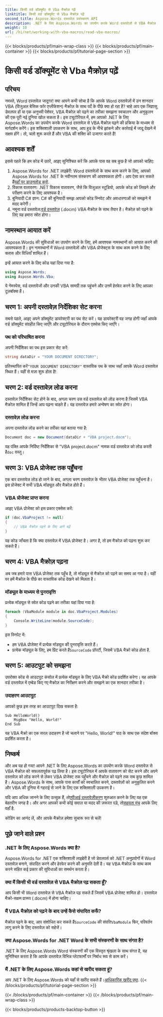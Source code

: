 ```yaml
---
title: किसी वर्ड डॉक्यूमेंट से Vba मैक्रोज़ पढ़ें
linktitle: किसी वर्ड डॉक्यूमेंट से Vba मैक्रोज़ पढ़ें
second_title: Aspose.Words दस्तावेज़ प्रसंस्करण API
description: .NET के लिए Aspose.Words का उपयोग करके Word दस्तावेज़ों से VBA मैक्रोज़ पढ़ना सीखें। निर्बाध दस्तावेज़ स्वचालन के लिए हमारी विस्तृत मार्गदर्शिका का पालन करें!
weight: 10
url: /hi/net/working-with-vba-macros/read-vba-macros/
---
```


{{< blocks/products/pf/main-wrap-class >}}
{{< blocks/products/pf/main-container >}}
{{< blocks/products/pf/tutorial-page-section >}}

# किसी वर्ड डॉक्यूमेंट से Vba मैक्रोज़ पढ़ें

## परिचय

नमस्ते, Word दस्तावेज़ जादूगर! क्या आपने कभी सोचा है कि आपके Word दस्तावेज़ों में उन शानदार VBA (विजुअल बेसिक फॉर एप्लीकेशन) मैक्रोज़ के साथ पर्दे के पीछे क्या हो रहा है? चाहे आप एक जिज्ञासु डेवलपर हों या एक अनुभवी पेशेवर, VBA मैक्रोज़ को पढ़ने का तरीका समझना स्वचालन और अनुकूलन की एक पूरी नई दुनिया खोल सकता है। इस ट्यूटोरियल में, हम आपको .NET के लिए Aspose.Words का उपयोग करके Word दस्तावेज़ से VBA मैक्रोज़ पढ़ने की प्रक्रिया के माध्यम से मार्गदर्शन करेंगे। इस शक्तिशाली उपकरण के साथ, आप हुड के नीचे झांकने और कार्रवाई में जादू देखने में सक्षम होंगे। तो, चलो शुरू करते हैं और VBA की शक्ति को उजागर करते हैं!

## आवश्यक शर्तें

इससे पहले कि हम कोड में उतरें, आइए सुनिश्चित करें कि आपके पास वह सब कुछ है जो आपको चाहिए:

1.  Aspose.Words for .NET लाइब्रेरी: Word दस्तावेज़ों के साथ काम करने के लिए, आपको Aspose.Words for .NET के नवीनतम संस्करण की आवश्यकता होगी। आप ऐसा कर सकते हैं[यहाँ पर डाउनलोड करो](https://releases.aspose.com/words/net/).
2. विकास वातावरण: .NET विकास वातावरण, जैसे कि विजुअल स्टूडियो, आपके कोड को लिखने और परीक्षण करने के लिए आवश्यक है।
3. बुनियादी C# ज्ञान: C# की बुनियादी समझ आपको कोड स्निपेट और अवधारणाओं को समझने में मदद करेगी।
4.  नमूना वर्ड दस्तावेज़:[वर्ड दस्तावेज़](https://github.com/aspose-words/Aspose.Words-for-.NET/raw/99ba2a2d8b5d650deb40106225f383376b8b4bc6/Examples/Data/VBA%20project.docm) (.docm) VBA मैक्रोज़ के साथ तैयार है। मैक्रोज़ को पढ़ने के लिए यह हमारा स्रोत होगा।

## नामस्थान आयात करें

Aspose.Words की सुविधाओं का उपयोग करने के लिए, हमें आवश्यक नामस्थानों को आयात करने की आवश्यकता है। इन नामस्थानों में Word दस्तावेज़ों और VBA प्रोजेक्ट्स के साथ काम करने के लिए क्लास और विधियाँ शामिल हैं।

इन्हें आयात करने के लिए कोड यहां दिया गया है:

```csharp
using Aspose.Words;
using Aspose.Words.Vba;
```

ये नेमस्पेस, वर्ड दस्तावेजों और उनकी VBA सामग्री तक पहुंचने और उनमें हेरफेर करने के लिए आपका टूलबॉक्स हैं।

## चरण 1: अपनी दस्तावेज़ निर्देशिका सेट करना

सबसे पहले, आइए अपने डॉक्यूमेंट डायरेक्टरी का पथ सेट करें। यह डायरेक्टरी वह जगह होगी जहाँ आपके वर्ड डॉक्यूमेंट संग्रहीत किए जाएँगे और ट्यूटोरियल के दौरान एक्सेस किए जाएँगे।

### पथ को परिभाषित करना

अपनी निर्देशिका का पथ इस प्रकार सेट करें:

```csharp
string dataDir = "YOUR DOCUMENT DIRECTORY";
```

 प्रतिस्थापित करें`"YOUR DOCUMENT DIRECTORY"` वास्तविक पथ के साथ जहाँ आपके Word दस्तावेज़ स्थित हैं। यहीं से मज़ा शुरू होता है!

## चरण 2: वर्ड दस्तावेज़ लोड करना

दस्तावेज़ निर्देशिका सेट होने के बाद, अगला चरण उस वर्ड दस्तावेज़ को लोड करना है जिसमें VBA मैक्रोज़ शामिल हैं जिन्हें आप पढ़ना चाहते हैं। यह दस्तावेज़ हमारे अन्वेषण का स्रोत होगा।

### दस्तावेज़ लोड करना

अपना दस्तावेज़ लोड करने का तरीका यहां बताया गया है:

```csharp
Document doc = new Document(dataDir + "VBA project.docm");
```

 यह पंक्ति आपके निर्दिष्ट निर्देशिका से "VBA project.docm" नामक वर्ड दस्तावेज़ को लोड करती है`doc` वस्तु।

## चरण 3: VBA प्रोजेक्ट तक पहुँचना

एक बार दस्तावेज़ लोड हो जाने के बाद, अगला चरण दस्तावेज़ के भीतर VBA प्रोजेक्ट तक पहुँचना है। इस प्रोजेक्ट में सभी VBA मॉड्यूल और मैक्रोज़ होते हैं।

### VBA प्रोजेक्ट प्राप्त करना

आइए VBA प्रोजेक्ट को इस प्रकार एक्सेस करें:

```csharp
if (doc.VbaProject != null)
{
    // VBA मैक्रोज़ पढ़ने के लिए आगे बढ़ें
}
```

यह कोड जाँचता है कि क्या दस्तावेज़ में VBA प्रोजेक्ट है। अगर है, तो हम मैक्रोज़ को पढ़ना शुरू कर सकते हैं।

## चरण 4: VBA मैक्रोज़ पढ़ना

अब जब हमारे पास VBA प्रोजेक्ट तक पहुँच है, तो मॉड्यूल से मैक्रोज़ को पढ़ने का समय आ गया है। यहीं पर हमें मैक्रोज़ के पीछे का वास्तविक कोड देखने को मिलता है।

### मॉड्यूल के माध्यम से पुनरावृत्ति

प्रत्येक मॉड्यूल से स्रोत कोड पढ़ने का तरीका यहां दिया गया है:

```csharp
foreach (VbaModule module in doc.VbaProject.Modules)
{
    Console.WriteLine(module.SourceCode);
}
```

इस स्निपेट में:
- हम VBA प्रोजेक्ट में प्रत्येक मॉड्यूल की पुनरावृत्ति करते हैं।
-  प्रत्येक मॉड्यूल के लिए, हम प्रिंट करते हैं`SourceCode` प्रॉपर्टी, जिसमें VBA मैक्रो कोड होता है.

## चरण 5: आउटपुट को समझना

उपरोक्त कोड से आउटपुट कंसोल में प्रत्येक मॉड्यूल के लिए VBA मैक्रो कोड प्रदर्शित करेगा। यह आपके वर्ड दस्तावेज़ में एम्बेड किए गए मैक्रोज़ का निरीक्षण करने और समझने का एक शानदार तरीका है।

### उदाहरण आउटपुट

आपको कुछ इस तरह का आउटपुट दिख सकता है:

```
Sub HelloWorld()
    MsgBox "Hello, World!"
End Sub
```

यह VBA मैक्रो का एक सरल उदाहरण है जो चलाने पर "Hello, World!" पाठ के साथ एक संदेश बॉक्स प्रदर्शित करता है।

## निष्कर्ष

और अब यह हो गया! आपने .NET के लिए Aspose.Words का उपयोग करके Word दस्तावेज़ से VBA मैक्रोज़ को सफलतापूर्वक पढ़ लिया है। इस ट्यूटोरियल में आपके वातावरण को सेट करने और अपने दस्तावेज़ को लोड करने से लेकर VBA प्रोजेक्ट तक पहुँचने और मैक्रोज़ को पढ़ने तक सब कुछ शामिल है। Aspose.Words के साथ, आपके पास कार्यों को स्वचालित करने, दस्तावेज़ों को अनुकूलित करने और VBA की दुनिया में गहराई से जाने के लिए एक शक्तिशाली उपकरण है।

 यदि आप अधिक जानने के लिए उत्सुक हैं, तो[एपीआई दस्तावेज़ीकरण](https://reference.aspose.com/words/net/) शुरुआत करने के लिए यह एक बेहतरीन जगह है। और अगर आपको कभी कोई सवाल या मदद की ज़रूरत पड़े, तो[सहयता मंच](https://forum.aspose.com/c/words/8) आपके लिए वहाँ है.

कोडिंग का आनंद लें, और आपके मैक्रोज़ हमेशा सुचारू रूप से चलें!

## पूछे जाने वाले प्रश्न

### .NET के लिए Aspose.Words क्या है?  
Aspose.Words for .NET एक शक्तिशाली लाइब्रेरी है जो डेवलपर्स को .NET अनुप्रयोगों में Word दस्तावेज़ बनाने, संपादित करने और हेरफेर करने की अनुमति देती है। यह VBA मैक्रोज़ के साथ काम करने सहित कई प्रकार की सुविधाओं का समर्थन करता है।

### क्या मैं किसी भी वर्ड दस्तावेज़ से VBA मैक्रोज़ पढ़ सकता हूँ?  
आप किसी भी Word दस्तावेज़ से VBA मैक्रोज़ पढ़ सकते हैं जिसमें VBA प्रोजेक्ट शामिल हो। दस्तावेज़ मैक्रो-सक्षम प्रारूप (.docm) में होना चाहिए।

### मैं VBA मैक्रोज़ को पढ़ने के बाद उन्हें कैसे संपादित करूँ?  
 मैक्रोज़ पढ़ने के बाद, आप संशोधित कर सकते हैं`SourceCode` की संपत्ति`VbaModule` फिर, परिवर्तन लागू करने के लिए दस्तावेज़ को सहेजें।

### क्या Aspose.Words for .NET Word के सभी संस्करणों के साथ संगत है?  
.NET के लिए Aspose.Words Word संस्करणों की एक विस्तृत श्रृंखला के साथ संगत है, यह सुनिश्चित करता है कि आपके दस्तावेज़ विभिन्न प्लेटफार्मों पर निर्बाध रूप से काम करें।

### मैं .NET के लिए Aspose.Words कहां से खरीद सकता हूं?  
 आप .NET के लिए Aspose.Words को यहाँ से खरीद सकते हैं।[आधिकारिक खरीद पृष्ठ](https://purchase.aspose.com/buy).
{{< /blocks/products/pf/tutorial-page-section >}}

{{< /blocks/products/pf/main-container >}}
{{< /blocks/products/pf/main-wrap-class >}}

{{< blocks/products/products-backtop-button >}}
